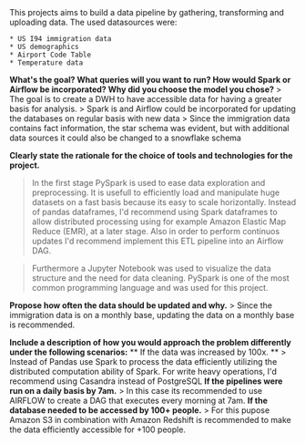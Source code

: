 <CapstoneProject>
This projects aims to build a data pipeline by gathering, transforming and uploading data. The used datasources were:
    
    * US I94 immigration data 
    * US demographics  
    * Airport Code Table
    * Temperature data
    
**What's the goal? What queries will you want to run? How would Spark or Airflow be incorporated? Why did you choose the model you chose?**
    > The goal is to create a DWH to have accessible data for having a greater basis for analysis.
    > Spark is and Airflow could be incorporated for updating the databases on regular basis with new data
    > Since the immigration data contains fact information, the star schema was evident, but with additional data sources it could also be changed to a snowflake schema
    

**Clearly state the rationale for the choice of tools and technologies for the project.**
> In the first stage PySpark is used to ease data exploration and preprocessing. It is usefull to efficiently load and
    manipulate huge datasets on a fast basis because its easy to scale horizontally. Instead of pandas dataframes, I'd recommend using Spark dataframes to allow distributed processing using for example Amazon Elastic Map Reduce (EMR), at a later stage. Also in order to perform continuos updates I'd recommend implement this ETL pipeline into an Airflow DAG.

> Furthermore a Jupyter Notebook was used to visualize the data structure and the need for data cleaning. PySpark is one of the most common programming language and was used for this project.
    
**Propose how often the data should be updated and why.**
    > Since the immigration data is on a monthly base, updating the data on a monthly base is recommended.
    
**Include a description of how you would approach the problem differently under the following scenarios:**
** If the data was increased by 100x. ** 
       > Instead of Pandas use Spark to process the data efficiently utilizing the distributed computation ability of Spark. For
    write heavy operations, I'd recommend using Casandra instead of PostgreSQL
**If the pipelines were run on a daily basis by 7am.**
    > In this case its recommended to use AIRFLOW to create a DAG that executes every morning at 7am.
**If the database needed to be accessed by 100+ people.**
    > For this pupose Amazon S3 in combination with Amazon Redshift is recommended to make the data efficiently accessible for +100 people.